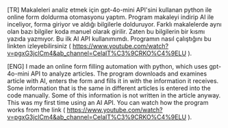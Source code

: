 [TR]
Makaleleri analiz etmek için gpt-4o-mini API'sini kullanan python ile online form doldurma otomasyonu yaptım. 
Program makaleyi indirip AI ile inceliyor, forma giriyor ve aldığı bilgilerle dolduruyor.
Farklı makalelerde aynı olan bazı bilgiler koda manuel olarak girilir.
Zaten bu bilgilerin bir kısmı yazıda yazmıyor.
Bu ilk AI API kullanımımdı.
Programın nasıl çalıştığını bu linkten izleyebilirsiniz ( https://www.youtube.com/watch?v=pgxG3jclCm4&ab_channel=CelalT%C3%9CRKO%C4%9ELU ).



[ENG]
I made an online form filling automation with python, which uses gpt-4o-mini API to analyze articles. 
The program downloads and examines article with AI, enters the form and fills it in with the information it receives.
Some information that is the same in different articles is entered into the code manually.
Some of this information is not written in the article anyway.
This was my first time using an AI API.
You can watch how the program works from the link ( https://www.youtube.com/watch?v=pgxG3jclCm4&ab_channel=CelalT%C3%9CRKO%C4%9ELU ).
